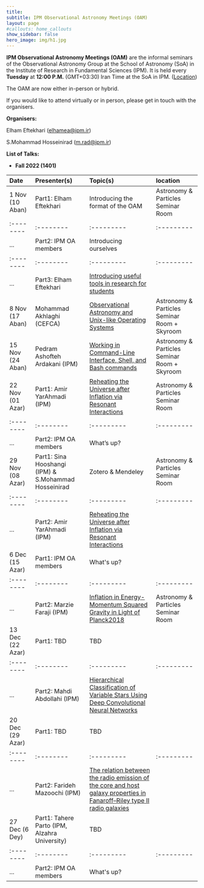 ```yaml
---
title: 
subtitle: IPM Observational Astronomy Meetings (OAM)
layout: page
#callouts: home_callouts
show_sidebar: false
hero_image: img/h1.jpg
---
```


**IPM Observational Astronomy Meetings (OAM)** are the informal seminars of the Observational Astronomy Group at the School of Astronomy (SoA) in the Institute of Research in Fundamental Sciences (IPM). It is held every **Tuesday** at **12:00 P.M.** (GMT+03:30) Iran Time at the SoA in IPM. ([Location](https://www.google.com/maps/place/Institute+for+Astronomy/@35.8039058,51.4900625,17z/data=!4m5!3m4!1s0x3f8e051f03317155:0xb31622adb7a45cc1!8m2!3d35.8053223!4d51.4915255))

The OAM are now either in-person or hybrid.

If you would like to attend virtually or in person, please get in touch with the organisers.

**Organisers:**

Elham Eftekhari (elhamea@ipm.ir)

S.Mohammad Hosseinirad (m.rad@ipm.ir)

**List of Talks:**

- **Fall 2022 (1401)**



| Date | Presenter(s) | Topic(s) | location |
|:--------|:--------|:---------|:---------|
|1 Nov (10 Aban)|Part1: Elham Eftekhari|Introducing the format of the OAM|Astronomy & Particles Seminar Room|
:--------|:--------|:---------|:---------|
|...                  |Part2: IPM OA members|Introducing ourselves||
:--------|:--------|:---------|:---------|
|...                  |Part3: Elham Eftekhari|[Introducing useful tools in research for students](/presentations/2022/11_01_Elham_Eftekhari)||
|8 Nov (17 Aban)|Mohammad Akhlaghi (CEFCA)|[Observational Astronomy and Unix-like Operating Systems](/presentations/2022/Observational_Astronomy_and_Unix-like_Operating_Systems)|Astronomy & Particles Seminar Room + Skyroom|
|15 Nov (24 Aban)|Pedram Ashofteh Ardakani (IPM)|[Working in Command-Line Interface, Shell, and Bash commands](/presentations/2022/Working_in_Command-Line_Interface)|Astronomy & Particles Seminar Room + Skyroom|
|22 Nov (01 Azar)|Part1: Amir YarAhmadi (IPM)|[Reheating the Universe after Inflation via Resonant Interactions](/presentations/2022/Reheating_the_Universe_after_Inflation_via_Resonant_Interactions)|Astronomy & Particles Seminar Room|
|:--------|:--------|:---------|:---------|
|...                  |Part2: IPM OA members|What’s up?||
|29 Nov (08 Azar)|Part1: Sina Hooshangi (IPM) & S.Mohammad Hosseinirad|Zotero & Mendeley|Astronomy & Particles Seminar Room|
|:--------|:--------|:---------|:---------|
|...|Part2: Amir YarAhmadi (IPM)|[Reheating the Universe after Inflation via Resonant Interactions](/presentations/2022/Reheating_the_Universe_after_Inflation_via_Resonant_Interactions)||
|6 Dec (15 Azar)|Part1: IPM OA members|What's up?||
|:--------|:--------|:---------|:---------|
|...|Part2: Marzie Faraji (IPM)|[Inflation in Energy-Momentum Squared Gravity in Light of Planck2018](/presentations/2022/12-06_Marzie_Faraji)|Astronomy & Particles Seminar Room|
|13 Dec (22 Azar)|Part1: TBD|TBD||
|:--------|:--------|:---------|:---------|
|...|Part2: Mahdi Abdollahi (IPM)|[Hierarchical Classification of Variable Stars Using Deep Convolutional Neural Networks](/presentations/2022/12-13_Mahdi_Abdollahi)||
|20 Dec (29 Azar)|Part1: TBD|TBD||
|:--------|:--------|:---------|:---------|
|...|Part2: Farideh Mazoochi (IPM)|[The relation between the radio emission of the core and host galaxy properties in Fanaroff–Riley type II radio galaxies](/presentations/2022/12-20_Farideh_Mazoochi)||
|27 Dec (6 Dey)|Part1: Tahere Parto (IPM, Alzahra University)|TBD||
|:--------|:--------|:---------|:---------|
|...|Part2: IPM OA members|What's up?||
